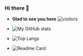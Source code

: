 ### Hi there 👋

<!--
**oVo-HxBots/oVo-HxBots** is  ✨ _special_ ✨

Here are some info about meh:

- 🔭 I’m currently working on **__online storage repo__**
- 🌱 I’m currently learning **__java__**
- 👯 I’m looking to collaborate on **__nill__**
- 🤔 I’m looking for help with ...
- 💬 Don't Ask me about my work..
- 📫 How to reach me: 

-->


- **Glad to see you here** ![visitors](https://visitor-badge.glitch.me/badge?page_id=page.id)
- ![My GitHub stats](https://github-readme-stats.vercel.app/api?username=oVo-HxBots&count_private=true&show_icons=true&theme=vue)

- ![Top Langs](https://github-readme-stats.vercel.app/api/top-langs/?username=oVo-HxBots&theme=vue&langs_count=10)

- ![Readme Card](https://github-readme-stats.vercel.app/api/pin/?username=oVoIndia&repo=MultiUpload-Bot&theme=vue)

